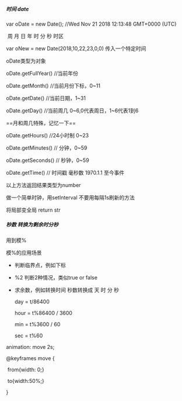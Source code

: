##### 时间 date

var oDate = new Date(); //Wed Nov 21 2018 12:13:48 GMT+0000 (UTC)

​			  周  月  日  年   时 分 秒  时区

var oNew = new Date(2018,10,22,23,0,0) 传入一个特定时间

oDate类型为对象

oDate.getFullYear()    //当前年份

oDate.getMonth()	//当前月份下标，0~11

oDate.getDate()        //当前日期，1~31

oDate.getDay()		//当前周几 0\~6,0代表周日，1\~6代表1到6



==月和周几特殊，记忆一下==



oDate.getHours()    //24小时制 0~23

oDate.getMinutes()  // 分钟，0~59

oDate.getSeconds()  // 秒钟，0~59



oDate.getTime()    // 时间戳 毫秒数 1970.1.1 至今事件



以上方法返回结果类型为number



做一个简单时钟，用setInterval 不要用每隔1s刷新的方法



将局部变全局 return str





##### 秒数 转换为剩余时分秒

用到模%



模%的应用场景

- 判断临界点，例如下标

- %2 判断2种情况，类似true or false

- 求余数，例如转换时间 秒数转换成 天 时 分 秒

  day = t/86400

  hour = t%86400 / 3600

  min = t%3600 / 60

  sec = t%60









animation: move 2s;

@keyframes move {

​    from{width: 0;}

​    to{width:50%;}

}